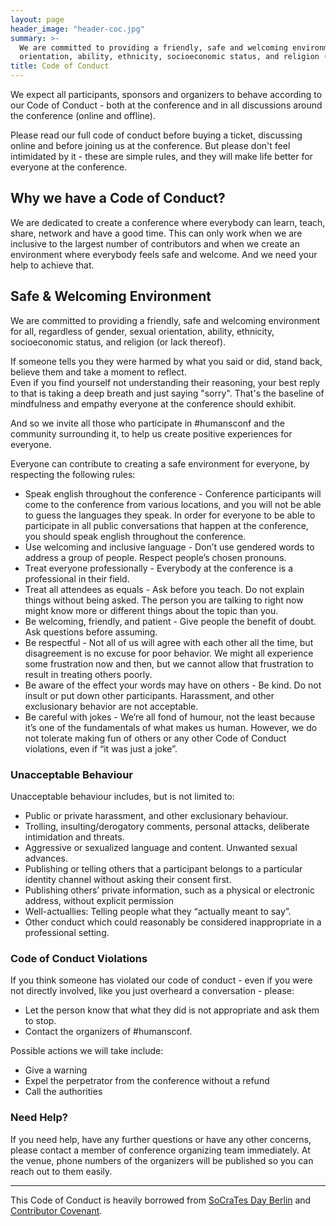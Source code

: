 ```yaml
---
layout: page
header_image: "header-coc.jpg"
summary: >-
  We are committed to providing a friendly, safe and welcoming environment for all, regardless of gender, sexual
  orientation, ability, ethnicity, socioeconomic status, and religion (or lack thereof).
title: Code of Conduct
---
```


We expect all participants, sponsors and organizers to behave according to our Code of Conduct - both at the conference
and in all discussions around the conference (online and offline).

Please read our full code of conduct before buying a ticket, discussing online and before joining us at the conference.
But please don't feel intimidated by it - these are simple rules, and they will make life better for everyone at the
conference.

## Why we have a Code of Conduct?

We are dedicated to create a conference where everybody can learn, teach, share, network and have a good time. This can
only work when we are inclusive to the largest number of contributors and when we create an environment where everybody
feels safe and welcome. And we need your help to achieve that.

## Safe & Welcoming Environment

We are committed to providing a friendly, safe and welcoming environment for all, regardless of gender, sexual
orientation, ability, ethnicity, socioeconomic status, and religion (or lack thereof).

If someone tells you they were harmed by what you said or did, stand back, believe them and take a moment to reflect.  
Even if you find yourself not understanding their reasoning, your best reply to that is taking a deep breath and just
saying "sorry". That's the baseline of mindfulness and empathy everyone at the conference should exhibit.

And so we invite all those who participate in #humansconf and the community surrounding it, to help us create positive
experiences for everyone.

Everyone can contribute to creating a safe environment for everyone, by respecting the following rules:

* Speak english throughout the conference - Conference participants will come to the conference from various locations,
  and you will not be able to guess the languages they speak. In order for everyone to be able to participate in all
  public conversations that happen at the conference, you should speak english throughout the conference.
* Use welcoming and inclusive language - Don’t use gendered words to address a group of people. Respect people’s
  chosen pronouns.
* Treat everyone professionally - Everybody at the conference is a professional in their field.
* Treat all attendees as equals -  Ask before you teach. Do not explain things without being asked. The person you are
  talking to right now might know more or different things about the topic than you.
* Be welcoming, friendly, and patient - Give people the benefit of doubt. Ask questions before assuming.
* Be respectful - Not all of us will agree with each other all the time, but disagreement is no excuse for poor
  behavior. We might all experience some frustration now and then, but we cannot allow that frustration to result in
  treating others poorly.
* Be aware of the effect your words may have on others - Be kind. Do not insult or put down other participants.
  Harassment, and other exclusionary behavior are not acceptable.
* Be careful with jokes - We’re all fond of humour, not the least because it’s one of the fundamentals of what makes us
  human. However, we do not tolerate making fun of others or any other Code of Conduct violations, even if “it was just
  a joke”.

### Unacceptable Behaviour

Unacceptable behaviour includes, but is not limited to:
- Public or private harassment, and other exclusionary behaviour. 
- Trolling, insulting/derogatory comments, personal attacks, deliberate intimidation and threats.
- Aggressive or sexualized language and content. Unwanted sexual advances.
- Publishing or telling others that a participant belongs to a particular identity channel without asking their consent
  first.
- Publishing others’ private information, such as a physical or electronic address, without explicit permission
- Well-actuallies: Telling people what they “actually meant to say”.
- Other conduct which could reasonably be considered inappropriate in a professional setting.

### Code of Conduct Violations

If you think someone has violated our code of conduct - even if you were not directly involved, like you just overheard
a conversation - please:
- Let the person know that what they did is not appropriate and ask them to stop.
- Contact the organizers of #humansconf.


Possible actions we will take include:
- Give a warning
- Expel the perpetrator from the conference without a refund
- Call the authorities

### Need Help?

If you need help, have any further questions or have any other concerns, please contact a member of conference
organizing team immediately. At the venue, phone numbers of the organizers will be published so you can reach out to
them easily.


---

This Code of Conduct is heavily borrowed from [SoCraTes Day Berlin](http://www.socratesday.berlin/) and [Contributor
Covenant](https://www.contributor-covenant.org/version/1/4/code-of-conduct).

